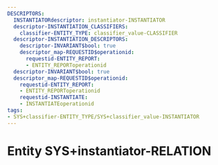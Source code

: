 ```yaml
---
DESCRIPTORS:
  INSTANTIATORdescriptor: instantiator-INSTANTIATOR
  descriptor-INSTANTIATION_CLASSIFIERS:
    classifier-ENTITY_TYPE: classifier_value-CLASSIFIER
  descriptor-INSTANTIATION_DESCRIPTORS:
    descriptor-INVARIANT$bool: true
    descriptor_map-REQUESTID$operationid:
      requestid-ENTITY_REPORT:
      - ENTITY_REPORToperationid
  descriptor-INVARIANT$bool: true
  descriptor_map-REQUESTID$operationid:
    requestid-ENTITY_REPORT:
    - ENTITY_REPORToperationid
    requestid-INSTANTIATE:
    - INSTANTIATEoperationid
tags:
- SYS+classifier-ENTITY_TYPE/SYS+classifier_value-INSTANTIATOR
---
```

# Entity SYS+instantiator-RELATION

